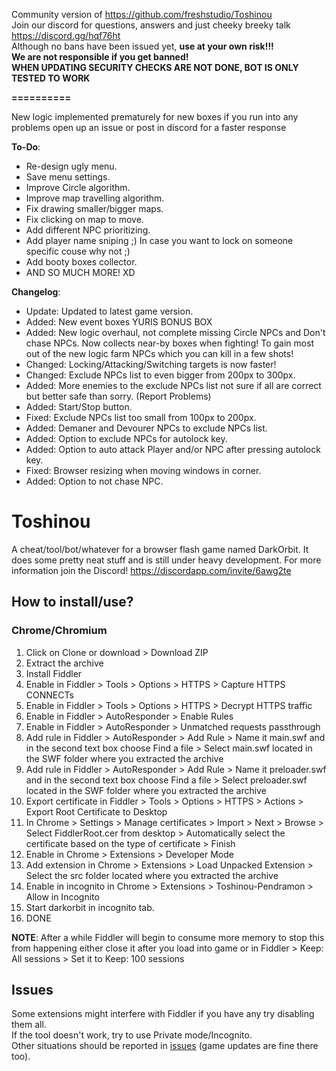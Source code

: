 Community version of https://github.com/freshstudio/Toshinou <br>
Join our discord for questions, answers and just cheeky breeky talk https://discord.gg/hqf76ht<br>
Although no bans have been issued yet, <b>use at your own risk!!!</b> <br>
<b>We are not responsible if you get banned!</b> <br>
<b>WHEN UPDATING SECURITY CHECKS ARE NOT DONE, BOT IS ONLY TESTED TO WORK</b><br>

<b>==========</b><br>

New logic implemented prematurely for new boxes if you run into any problems open up an issue or post in discord for a faster response<br>

<b>To-Do</b>:
  - Re-design ugly menu.
  - Save menu settings.
  - Improve Circle algorithm.
  - Improve map travelling algorithm.
  - Fix drawing smaller/bigger maps.
  - Fix clicking on map to move.
  - Add different NPC prioritizing.
  - Add player name sniping ;) In case you want to lock on someone specific couse why not ;)
  - Add booty boxes collector.
  - AND SO MUCH MORE! XD

<b>Changelog</b>:
  - Update: Updated to latest game version.
  - Added: New event boxes YURIS BONUS BOX
  - Added: New logic overhaul, not complete missing Circle NPCs and  Don't chase NPCs. Now collects near-by boxes when fighting! To gain most out of the new logic farm NPCs which you can kill in a few shots!
  - Changed: Locking/Attacking/Switching targets is now faster!
  - Changed: Exclude NPCs list to even bigger from 200px to 300px.
  - Added: More enemies to the exclude NPCs list not sure if all are correct but better safe than sorry. (Report Problems)
  - Added: Start/Stop button.
  - Fixed: Exclude NPCs list too small from 100px to 200px.
  - Added: Demaner and Devourer NPCs to exclude NPCs list.
  - Added: Option to exclude NPCs for autolock key.
  - Added: Option to auto attack Player and/or NPC after pressing autolock key.
  - Fixed: Browser resizing when moving windows in corner.
  - Added: Option to not chase NPC.



Toshinou
==========
A cheat/tool/bot/whatever for a browser flash game named DarkOrbit.
It does some pretty neat stuff and is still under heavy development.
For more information join the Discord! https://discordapp.com/invite/6awg2te

How to install/use?
----------

### Chrome/Chromium
1. Click on Clone or download > Download ZIP
2. Extract the archive
3. Install Fiddler
4. Enable in Fiddler > Tools > Options > HTTPS > Capture HTTPS CONNECTs
5. Enable in Fiddler > Tools > Options > HTTPS > Decrypt HTTPS traffic
6. Enable in Fiddler > AutoResponder > Enable Rules
7. Enable in Fiddler > AutoResponder > Unmatched requests passthrough 
8. Add rule in Fiddler > AutoResponder > Add Rule > Name it main.swf and in the second text box choose Find a file >
 Select main.swf located in the SWF folder where you extracted the archive
9. Add rule in Fiddler > AutoResponder > Add Rule > Name it preloader.swf and in the second text box choose Find a file >
 Select preloader.swf located in the SWF folder where you extracted the archive
10. Export certificate in Fiddler > Tools > Options > HTTPS > Actions > Export Root Certificate to Desktop
11. In Chrome > Settings > Manage certificates > Import > Next > Browse > Select FiddlerRoot.cer from desktop >
 Automatically select the certificate based on the type of certificate > Finish
12. Enable in Chrome > Extensions > Developer Mode
13. Add extension in Chrome > Extensions > Load Unpacked Extension > Select the src folder located where you extracted the archive
14. Enable in incognito in Chrome > Extensions > Toshinou-Pendramon > Allow in Incognito
15. Start darkorbit in incognito tab.
16. DONE

<b>NOTE</b>: After a while Fiddler will begin to consume more memory to stop this from happening either close it after you
load into game or in Fiddler > Keep: All sessions > Set it to Keep: 100 sessions

Issues
----------
Some extensions might interfere with Fiddler if you have any try disabling them all. <br>
If the tool doesn't work, try to use Private mode/Incognito. <br>
Other situations should be reported in [issues](../../issues) (game updates are fine there too).
